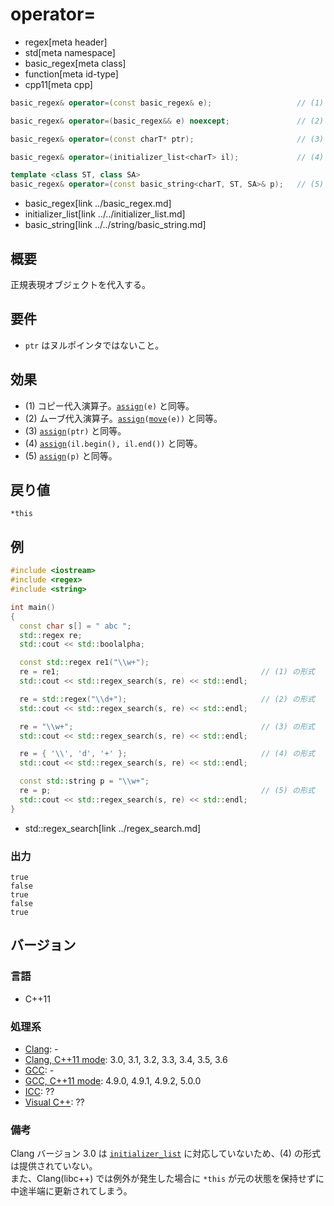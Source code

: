 # operator=
* regex[meta header]
* std[meta namespace]
* basic_regex[meta class]
* function[meta id-type]
* cpp11[meta cpp]

```cpp
basic_regex& operator=(const basic_regex& e);                   // (1)

basic_regex& operator=(basic_regex&& e) noexcept;               // (2)

basic_regex& operator=(const charT* ptr);                       // (3)

basic_regex& operator=(initializer_list<charT> il);             // (4)

template <class ST, class SA>
basic_regex& operator=(const basic_string<charT, ST, SA>& p);   // (5)
```
* basic_regex[link ../basic_regex.md]
* initializer_list[link ../../initializer_list.md]
* basic_string[link ../../string/basic_string.md]


## 概要
正規表現オブジェクトを代入する。


## 要件
- `ptr` はヌルポインタではないこと。


## 効果
- (1) コピー代入演算子。[`assign`](assign.md)`(e)` と同等。
- (2) ムーブ代入演算子。[`assign`](assign.md)`(`[`move`](../../utility/move.md)`(e))` と同等。
- (3) [`assign`](assign.md)`(ptr)` と同等。
- (4) [`assign`](assign.md)`(il.begin(), il.end())` と同等。
- (5) [`assign`](assign.md)`(p)` と同等。


## 戻り値
`*this`


## 例
```cpp example
#include <iostream>
#include <regex>
#include <string>

int main()
{
  const char s[] = " abc ";
  std::regex re;
  std::cout << std::boolalpha;

  const std::regex re1("\\w+");
  re = re1;                                             // (1) の形式
  std::cout << std::regex_search(s, re) << std::endl;

  re = std::regex("\\d+");                              // (2) の形式
  std::cout << std::regex_search(s, re) << std::endl;

  re = "\\w+";                                          // (3) の形式
  std::cout << std::regex_search(s, re) << std::endl;

  re = { '\\', 'd', '+' };                              // (4) の形式
  std::cout << std::regex_search(s, re) << std::endl;

  const std::string p = "\\w+";
  re = p;                                               // (5) の形式
  std::cout << std::regex_search(s, re) << std::endl;
}
```
* std::regex_search[link ../regex_search.md]

### 出力
```
true
false
true
false
true
```


## バージョン
### 言語
- C++11

### 処理系
- [Clang](/implementation.md#clang): -
- [Clang, C++11 mode](/implementation.md#clang): 3.0, 3.1, 3.2, 3.3, 3.4, 3.5, 3.6
- [GCC](/implementation.md#gcc): -
- [GCC, C++11 mode](/implementation.md#gcc): 4.9.0, 4.9.1, 4.9.2, 5.0.0
- [ICC](/implementation.md#icc): ??
- [Visual C++](/implementation.md#visual_cpp): ??

### 備考
Clang バージョン 3.0 は [`initializer_list`](../../initializer_list.md) に対応していないため、(4) の形式は提供されていない。  
また、Clang(libc++) では例外が発生した場合に `*this` が元の状態を保持せずに中途半端に更新されてしまう。
